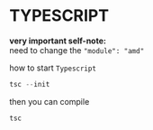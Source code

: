 # TYPESCRIPT

**very important self-note:**\
        need to change the `"module": "amd"`

how to start `Typescript`
```typescript
tsc --init
```
then you can compile 
```typescript
tsc
```
